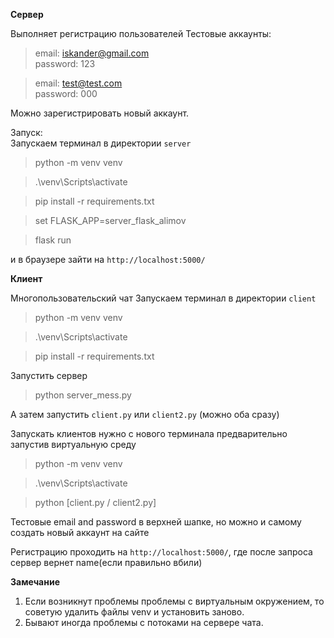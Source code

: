 **Сервер**

Выполняет регистрацию пользователей
Тестовые аккаунты:

 >email: iskander@gmail.com<br>
 >password: 123

 >email: test@test.com<br>
 >password: 000

Можно зарегистрировать новый аккаунт.

Запуск:<br>
Запускаем терминал в директории `server`
>python -m venv venv

>.\venv\Scripts\activate

>pip install -r requirements.txt

>set FLASK_APP=server_flask_alimov

>flask run

и в браузере зайти на `http://localhost:5000/`

**Клиент**

Многопользовательский чат
Запускаем терминал в директории `client`
>python -m venv venv

>.\venv\Scripts\activate

>pip install -r requirements.txt

Запустить сервер 

>python server_mess.py

A затем запустить `client.py` или `client2.py` (можно оба сразу)

Запускать клиентов нужно с нового терминала предварительно запустив виртуальную среду

>python -m venv venv

>.\venv\Scripts\activate

>python [client.py / client2.py]

Тестовые email and password в верхней шапке, но можно и самому создать новый аккаунт на сайте

Регистрацию проходить на `http://localhost:5000/`, где после запроса сервер вернет name(если правильно вбили)

**Замечание**
1. Если возникнут проблемы проблемы с виртуальным окружением, то советую удалить файлы venv и установить заново. 
2. Бывают иногда проблемы с потоками на сервере чата.